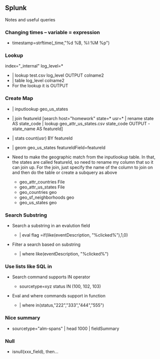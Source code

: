 ## Splunk
Notes and useful queries

### Changing times – variable = expression
- timestamp=strftime(_time,"%d %B, %I:%M %p")

### Lookup
index="_internal"  log_level=* 
- | lookup test.csv log_level OUTPUT colname2
- | table log_level colname2
- For the lookup it is <lookup table> <field to match can be renamed to match> OUTPUT <what you want to take from the lookup table>

### Create Map
- | inputlookup geo_us_states
- | join featureId [search host="homework" state=* usr=* | rename state AS state_code | lookup geo_attr_us_states.csv state_code OUTPUT   -state_name AS featureId]
- | stats count(usr) BY featureId
- | geom geo_us_states featureIdField=featureId
- Need to make the geographic match from the inputlookup table. In that, the states are called featureId, so need to rename my column that so it can join up. For the join, just specify the name of the column to join on and then do the table or create a subquery as above

  - geo_attr_countries File 
  - geo_attr_us_states File 
  - geo_countries geo
  - geo_sf_neighborhoods geo
  - geo_us_states geo 

### Search Substring
- Search a substring in an evalution field
  - | eval flag =if(like(eventDescription, "%clicked%"),1,0)
  
- Filter a search based on substring  
  - | where like(eventDescription, "%clicked%")

### Use lists like SQL in
- Search command supports IN operator
  - sourcetype=xyz status IN (100, 102, 103)

- Eval and where commands support in function
  - | where in(status,"222","333","444","555")

### Nice summary
- sourcetype="alm-spans" | head 1000 | fieldSummary


### Null
- isnull(xxx_field), then...
